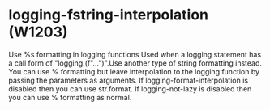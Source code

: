 # logging-fstring-interpolation (W1203)

Use %s formatting in logging functions Used when a logging statement has
a call form of "logging.(f"...")".Use another type of string formatting
instead. You can use % formatting but leave interpolation to the logging
function by passing the parameters as arguments. If
logging-format-interpolation is disabled then you can use str.format. If
logging-not-lazy is disabled then you can use % formatting as normal.
